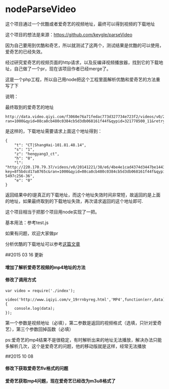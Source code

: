 nodeParseVideo
==============

这个项目通过一个优酷或者爱奇艺的视频地址，最终可以得到视频的下载地址

这个项目的想法是来源：https://github.com/keygle/parseVideo


因为自己要用到优酷和奇艺，所以就测试了这两个，测试结果是优酷的可以使用，爱奇艺的已经失效。

经过研究爱奇艺的视频页面的http请求，以及反编译视频播放器，找到它的下载地址，自己做了一个pr，现在该项目作者已经merge了。


这是一个php工程，所以自己用node把这个工程里面解析优酷和爱奇艺的方法重写了下

说明：

最终取到的爱奇艺的地址

    http://data.video.qiyi.com/f3060e76a71fedac773d327734e723f2/videos/v0/20141023/7b/b5/96c5fa7650168e97c445f976b0b5b68f.f4v?ran=1000&qyid=08ca8cb480c0384cb5d3db068161f44f&qypid=321778500_11&retry=1

是这样的，下载地址需要请求上面这个地址得到：

    {
        "t": "CT|ShangHai-101.81.48.14",
        "s": "1",
        "z": "hengyang3_ct",
        "h": "0",
        "l": "http://220.170.79.37/videos/v0/20141221/38/e6/4be4e1cad4374d3447be144397366ff8.f4v?key=8f5bdcd17a8765c&ran=1000&qyid=08ca8cb480c0384cb5d3db068161f44f&qypid=335764500_11&retry=1&uuid=6551300e-5497c256-36",
        "e": "0"
    }

返回结果中的l是真正的下载地址，而这个地址失效时间非常短，故返回的是上面的地址，如果最终取到的下载地址失效，再次请求返回的这个地址即可.


这个项目相当于把那个项目用node实现了一把。

基本用法：参考test.js


如果有问题，欢迎大家做pr



分析优酷的下载地址可以参考[这篇文章](http://www.cnblogs.com/keygle/p/3829653.html)



##2015 03 16 更新

#### 增加了解析爱奇艺视频的mp4地址的方法

#### 修改了调用方式

    var video = require('./index');

    video('http://www.iqiyi.com/v_19rrnbyreg.html','MP4',function(err,data){
        console.log(data);
    });


第一个参数是视频地址（必填），第二参数是返回的视频格式（选填，只针对爱奇艺），第三个参数回掉函数（必填）


ps:爱奇艺的mp4结果不是很稳定，有时解析出来的地址无法播放，解决办法只能多解析几次，这个是爱奇艺的问题，他的移动版就是这样，经常无法播放



##2015 10 08

#### 修改下获取爱奇艺flv格式的问题
#### 爱奇艺获取mp4问题，现在爱奇艺已经改为m3u8格式了

